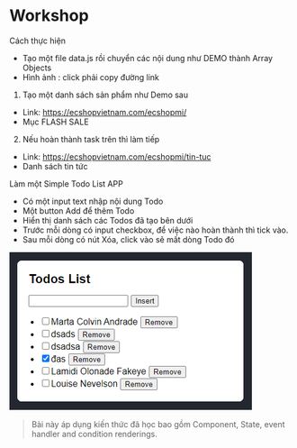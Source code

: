 # Workshop

Cách thực hiện 

- Tạo một file data.js rồi chuyển các nội dung như DEMO thành Array Objects
- Hình ảnh : click phải copy đường link



1. Tạo một danh sách sản phẩm như Demo sau 

- Link: <https://ecshopvietnam.com/ecshopmi/>
- Mục FLASH SALE


2. Nếu hoàn thành task trên thì làm tiếp

- Link: https://ecshopvietnam.com/ecshopmi/tin-tuc
- Danh sách tin tức


Làm một Simple Todo List APP

- Có một input text nhập nội dung Todo
- Một button Add để thêm Todo
- Hiển thị danh sách các Todos đã tạo bên dưới
- Trước mỗi dòng có input checkbox, để việc nào hoàn thành thì tick vào.
- Sau mỗi dòng có nút Xóa, click vào sẽ mất dòng Todo đó

![todo](todo.png)


> Bài này áp dụng kiến thức đã học bao gồm Component, State, event handler and condition renderings.